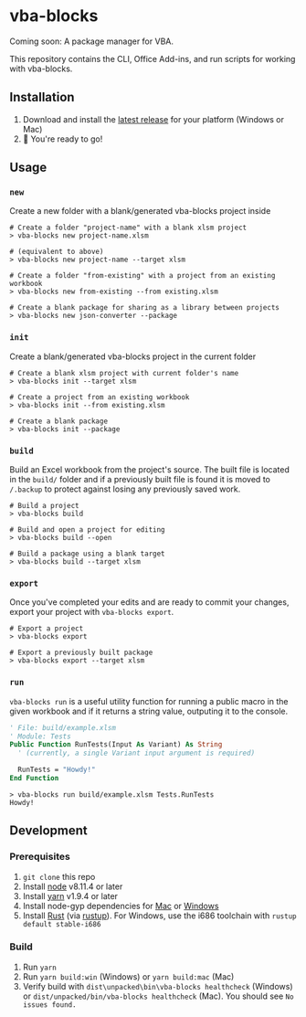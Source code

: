 # vba-blocks

Coming soon: A package manager for VBA.

This repository contains the CLI, Office Add-ins, and run scripts for working with vba-blocks.

## Installation

1. Download and install the [latest release](https://github.com/vba-blocks/vba-blocks/releases) for your platform (Windows or Mac)
2. :rocket: You're ready to go!

## Usage

### `new`

Create a new folder with a blank/generated vba-blocks project inside

```
# Create a folder "project-name" with a blank xlsm project
> vba-blocks new project-name.xlsm

# (equivalent to above)
> vba-blocks new project-name --target xlsm

# Create a folder "from-existing" with a project from an existing workbook
> vba-blocks new from-existing --from existing.xlsm

# Create a blank package for sharing as a library between projects
> vba-blocks new json-converter --package
```

### `init`

Create a blank/generated vba-blocks project in the current folder

```
# Create a blank xlsm project with current folder's name
> vba-blocks init --target xlsm

# Create a project from an existing workbook
> vba-blocks init --from existing.xlsm

# Create a blank package
> vba-blocks init --package
```

### `build`

Build an Excel workbook from the project's source. The built file is located in the `build/` folder and if a previously built file is found it is moved to `/.backup` to protect against losing any previously saved work.

```
# Build a project
> vba-blocks build

# Build and open a project for editing
> vba-blocks build --open

# Build a package using a blank target
> vba-blocks build --target xlsm
```

### `export`

Once you've completed your edits and are ready to commit your changes, export your project with `vba-blocks export`.

```
# Export a project
> vba-blocks export

# Export a previously built package
> vba-blocks export --target xlsm
```

### `run`

`vba-blocks run` is a useful utility function for running a public macro in the given workbook and if it returns a string value, outputing it to the console.

```vb
' File: build/example.xlsm
' Module: Tests
Public Function RunTests(Input As Variant) As String
  ' (currently, a single Variant input argument is required)

  RunTests = "Howdy!"
End Function
```

```
> vba-blocks run build/example.xlsm Tests.RunTests
Howdy!

```

## Development

### Prerequisites

1. `git clone` this repo
2. Install [node](https://www.nodejs.com/) v8.11.4 or later
3. Install [yarn](https://www.yarnpkg.com/) v1.9.4 or later
4. Install node-gyp dependencies for [Mac](https://github.com/nodejs/node-gyp#on-macos) or [Windows](https://github.com/nodejs/node-gyp#on-windows)
5. Install [Rust](https://www.rust-lang.org/en-US/) (via [rustup](https://rustup.rs/)). For Windows, use the i686 toolchain with `rustup default stable-i686`

### Build

1. Run `yarn`
2. Run `yarn build:win` (Windows) or `yarn build:mac` (Mac)
3. Verify build with `dist\unpacked\bin\vba-blocks healthcheck` (Windows) or `dist/unpacked/bin/vba-blocks healthcheck` (Mac). You should see `No issues found.`
